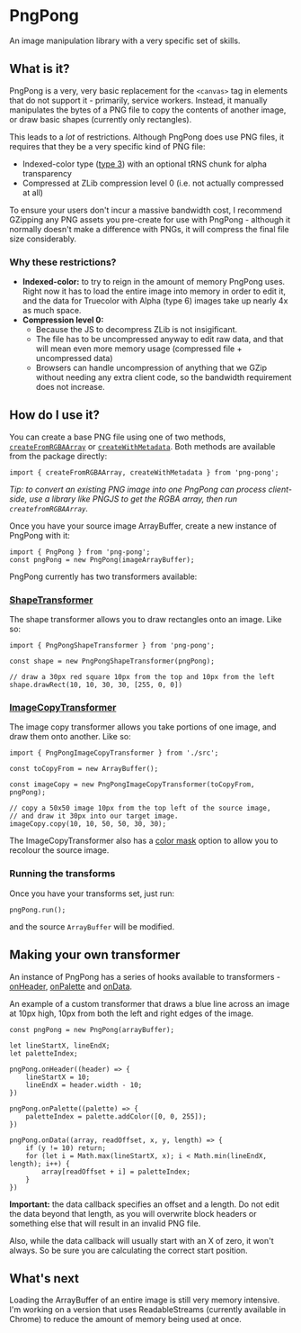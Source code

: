 # PngPong

An image manipulation library with a very specific set of skills.

## What is it?

PngPong is a very, very basic replacement for the `<canvas>` tag in elements
that do not support it - primarily, service workers. Instead, it manually
manipulates the bytes of a PNG file to copy the contents of another image, or
draw basic shapes (currently only rectangles).

This leads to a *lot* of restrictions. Although PngPong does use PNG files, it
requires that they be a very specific kind of PNG file:

- Indexed-color type ([type 3](https://www.w3.org/TR/PNG/#6Colour-values)) with an optional tRNS chunk for alpha transparency
- Compressed at ZLib compression level 0 (i.e. not actually compressed at all)

To ensure your users don't incur a massive bandwidth cost, I recommend GZipping
any PNG assets you pre-create for use with PngPong - although it normally
doesn't make a difference with PNGs, it will compress the final file size
considerably.

### Why these restrictions?

- **Indexed-color:** to try to reign in the amount of memory PngPong uses. Right now
  it has to load the entire image into memory in order to edit it, and the data
  for Truecolor with Alpha (type 6) images take up nearly 4x as much space.
- **Compression level 0:**
  - Because the JS to decompress ZLib is not insigificant.
  - The file has to be uncompressed anyway to edit raw data, and that will mean
    even more memory usage (compressed file + uncompressed data)
  - Browsers can handle uncompression of anything that we GZip without
    needing any extra client code, so the bandwidth requirement does not increase.

## How do I use it?

You can create a base PNG file using one of two methods, [`createFromRGBAArray`](https://gdnmobilelab.github.io/png-pong/globals.html#createfromrgbarray) or [`createWithMetadata`](https://gdnmobilelab.github.io/png-pong/globals.html#createwithmetadata). Both methods are available from the package directly:

    import { createFromRGBAArray, createWithMetadata } from 'png-pong';

*Tip: to convert an existing PNG image into one PngPong can process client-side, use a library like PNGJS to get the RGBA array, then run `createfromRGBAArray`.*

Once you have your source image ArrayBuffer, create a new instance of PngPong
with it:

    import { PngPong } from 'png-pong';
    const pngPong = new PngPong(imageArrayBuffer);

PngPong currently has two transformers available:

### [ShapeTransformer](https://gdnmobilelab.github.io/png-pong/classes/pngpongshapetransformer.html)

The shape transformer allows you to draw rectangles onto an image. Like so:

    import { PngPongShapeTransformer } from 'png-pong';

    const shape = new PngPongShapeTransformer(pngPong);

    // draw a 30px red square 10px from the top and 10px from the left
    shape.drawRect(10, 10, 30, 30, [255, 0, 0])

### [ImageCopyTransformer](https://gdnmobilelab.github.io/png-pong/classes/pngpongimagecopytransformer.html)

The image copy transformer allows you take portions of one image, and draw them
onto another. Like so:

    import { PngPongImageCopyTransformer } from './src';

    const toCopyFrom = new ArrayBuffer();

    const imageCopy = new PngPongImageCopyTransformer(toCopyFrom, pngPong);

    // copy a 50x50 image 10px from the top left of the source image,
    // and draw it 30px into our target image. 
    imageCopy.copy(10, 10, 50, 50, 30, 30);

The ImageCopyTransformer also has a [color mask](https://gdnmobilelab.github.io/png-pong/interfaces/colormaskoptions.html) option to allow you to recolour the source image.

### Running the transforms

Once you have your transforms set, just run:

    pngPong.run();

and the source `ArrayBuffer` will be modified.

## Making your own transformer

An instance of PngPong has a series of hooks available to transformers - [onHeader](https://gdnmobilelab.github.io/png-pong/classes/pngpong.html#onheader), [onPalette](https://gdnmobilelab.github.io/png-pong/classes/pngpong.html#onpalette) and [onData](https://gdnmobilelab.github.io/png-pong/classes/pngpong.html#ondata).

An example of a custom transformer that draws a blue line across an image at
10px high, 10px from both the left and right edges of the image.

    const pngPong = new PngPong(arrayBuffer);

    let lineStartX, lineEndX;
    let paletteIndex;

    pngPong.onHeader((header) => {
        lineStartX = 10;
        lineEndX = header.width - 10;
    })

    pngPong.onPalette((palette) => {
        paletteIndex = palette.addColor([0, 0, 255]);
    })

    pngPong.onData((array, readOffset, x, y, length) => {
        if (y != 10) return;
        for (let i = Math.max(lineStartX, x); i < Math.min(lineEndX, length); i++) {
            array[readOffset + i] = paletteIndex;
        }
    })

**Important:** the data callback specifies an offset and a length. Do not edit
the data beyond that length, as you will overwrite block headers or something 
else that will result in an invalid PNG file.

Also, while the data callback will usually start with an X of zero, it won't
always. So be sure you are calculating the correct start position.

## What's next

Loading the ArrayBuffer of an entire image is still very memory intensive. I'm
working on a version that uses ReadableStreams (currently available in Chrome)
to reduce the amount of memory being used at once.